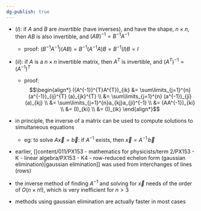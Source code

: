 ```yaml
---
dg-publish: true
---
```

- $(i):$ if $A$ and $B$ are *invertible* (have inverses), and have the shape, $n\times n$, then $AB$ is also invertible, and $(AB)^{-1} = B^{-1}A^{-1}$
	- proof: $(B^{-1}A^{-1})(AB) = B^{-1}(A^{-1}A)B = B^{-1}(I)B = I$

- $(ii):$ if $A$ is a $n\times n$ invertible matrix, then $A^{T}$ is invertible, and $(A^{T})^{-1} = (A^{-1})^{T}$
	- proof: 
$$\begin{align*}
	((A^{-1})^{T}A^{T})_{ik} &= \sum\limits_{j=1}^{n} (a^{-1})_{ij}^{T} (a)_{jk}^{T} \\
	&= \sum\limits_{j=1}^{n} (a^{-1})_{ji} (a)_{kj} \\
	&= \sum\limits_{j=1}^{n}a_{kj}a_{ji}^{-1} \\
	&= (AA^{-1})_{ki} \\
	&= (I)_{ki} \\
	&= (I)_{ik}
\end{align*}$$
- in principle, the inverse of a matrix can be used to compute solutions to simultaneous equations
	- eg: to solve $A\vec x=\vec b:$ if $A^{-1}$ exists, then $\vec x = A^{-1}\,\vec b$
- earlier, [[content/011/PX153 - mathematics for physicists/term 2/PX153 - K - linear algebra/PX153 - K4 - row-reduced echelon form (gaussian elimination)\|gaussian elimination]] was used from interchanges of lines (rows)
- the inverse method of finding $A^{-1}$ and solving for $\vec x$ needs of the order of $O(n\times n!)$, which is very inefficient for $n>3$
- methods using gaussian elimination are actually faster in most cases

